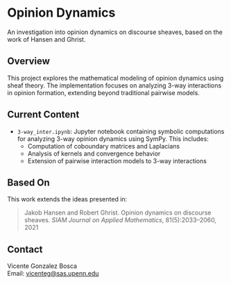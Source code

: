 # Opinion Dynamics

An investigation into opinion dynamics on discourse sheaves, based on the work of Hansen and Ghrist.

## Overview

This project explores the mathematical modeling of opinion dynamics using sheaf theory. The implementation focuses on analyzing 3-way interactions in opinion formation, extending beyond traditional pairwise models.

## Current Content

- `3-way_inter.ipynb`: Jupyter notebook containing symbolic computations for analyzing 3-way opinion dynamics using SymPy. This includes:
  - Computation of coboundary matrices and Laplacians
  - Analysis of kernels and convergence behavior
  - Extension of pairwise interaction models to 3-way interactions

## Based On

This work extends the ideas presented in:
> Jakob Hansen and Robert Ghrist. Opinion dynamics on discourse sheaves. _SIAM Journal on Applied Mathematics_, 81(5):2033–2060, 2021

## Contact

Vicente Gonzalez Bosca  
Email: vicenteg@sas.upenn.edu